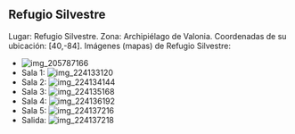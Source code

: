 ## Refugio Silvestre
Lugar: Refugio Silvestre.
Zona: Archipiélago de Valonia.
Coordenadas de su ubicación: [40,-84].
Imágenes (mapas) de Refugio Silvestre:
- ![img_205787166](https://media.discordapp.net/attachments/1115311447145193482/1115348036378435736/205787166.jpg)
- Sala 1: ![img_224133120](https://media.discordapp.net/attachments/1115311447145193482/1115355109669482617/224133120.jpg)
- Sala 2: ![img_224134144](https://media.discordapp.net/attachments/1115311447145193482/1115355112274149396/224134144.jpg)
- Sala 3: ![img_224135168](https://media.discordapp.net/attachments/1115311447145193482/1115355114052518019/224135168.jpg)
- Sala 4: ![img_224136192](https://media.discordapp.net/attachments/1115311447145193482/1115355115474387084/224136192.jpg)
- Sala 5: ![img_224137216](https://media.discordapp.net/attachments/1115311447145193482/1115355117110181919/224137216.jpg)
- Salida: ![img_224137218](https://media.discordapp.net/attachments/1115311447145193482/1115355118569791660/224137218.jpg)